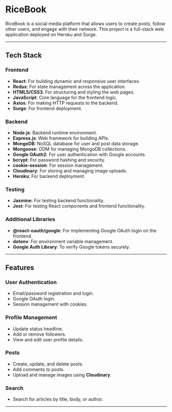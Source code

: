 # **RiceBook**

RiceBook is a social media platform that allows users to create posts, follow other users, and engage with their network. This project is a full-stack web application deployed on Heroku and Surge.

---

## **Tech Stack**

### **Frontend**
- **React**: For building dynamic and responsive user interfaces.
- **Redux**: For state management across the application.
- **HTML5/CSS3**: For structuring and styling the web pages.
- **JavaScript**: Core language for the frontend logic.
- **Axios**: For making HTTP requests to the backend.
- **Surge**: For frontend deployment.

### **Backend**
- **Node.js**: Backend runtime environment.
- **Express.js**: Web framework for building APIs.
- **MongoDB**: NoSQL database for user and post data storage.
- **Mongoose**: ODM for managing MongoDB collections.
- **Google OAuth2**: For user authentication with Google accounts.
- **bcrypt**: For password hashing and security.
- **cookie-session**: For session management.
- **Cloudinary**: For storing and managing image uploads.
- **Heroku**: For backend deployment.

### **Testing**
- **Jasmine**: For testing backend functionality.
- **Jest**: For testing React components and frontend functionality.

### **Additional Libraries**
- **@react-oauth/google**: For implementing Google OAuth login on the frontend.
- **dotenv**: For environment variable management.
- **Google Auth Library**: To verify Google tokens securely.

---

## **Features**

### **User Authentication**
- Email/password registration and login.
- Google OAuth login.
- Session management with cookies.

### **Profile Management**
- Update status headline.
- Add or remove followers.
- View and edit user profile details.

### **Posts**
- Create, update, and delete posts.
- Add comments to posts.
- Upload and manage images using **Cloudinary**.

### **Search**
- Search for articles by title, body, or author.

---
